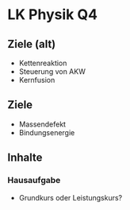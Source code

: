 # LK Physik Q4

## Ziele (alt)

* Kettenreaktion
* Steuerung von AKW
* Kernfusion

## Ziele

* Massendefekt
* Bindungsenergie

## Inhalte

### Hausaufgabe

* Grundkurs oder Leistungskurs?

